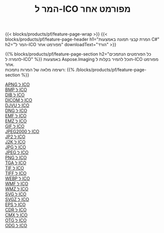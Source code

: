 ﻿---
title: המר ל-ICO מפורמט אחר 
weight: 3920
url: /he/net/conversion/to/ico 
lang: he
langdirlevel: 2
locales: zh-hans,ja,it,ru,de,es,fr,nl,id,lt,pl,pt,vi,tr,ko,zh-hant,ar,hi,th,sv,cs,uk,he
description: באמצעות Aspose.Imaging תוכל להמיר בקלות ל-ICO מפורמט אחר
---

{{< blocks/products/pf/feature-page-wrap >}}
{{< blocks/products/pf/feature-page-header h1="המרת קבצי תמונה באמצעות C#" h2="המר ל-ICO מפורמט אחר" downloadText="הורד" >}}


{{% blocks/products/pf/feature-page-section  h2="כל הפורמטים הנתמכים להמרה ל-ICO" %}}
באמצעות Aspose.Imaging תוכל להמיר בקלות ל-ICO מפורמט אחר.
<br/>
רשימה מלאה של המרות נתמכות:
{{% /blocks/products/pf/feature-page-section %}}
<div class="container-fluid productfamilypage bg-gray">
    <div class="convertypes bg-gray agp-content section">
        <div class="container">
		<div class="row other-converters">
		    <div class='col-md-2 other-converter remove-lp remove-rp'><a href="/imaging/he/net/conversion/apng-to-ico" >APNG ל ICO</a></div>
<div class='col-md-2 other-converter remove-lp remove-rp'><a href="/imaging/he/net/conversion/bmp-to-ico" >BMP ל ICO</a></div>
<div class='col-md-2 other-converter remove-lp remove-rp'><a href="/imaging/he/net/conversion/dib-to-ico" >DIB ל ICO</a></div>
<div class='col-md-2 other-converter remove-lp remove-rp'><a href="/imaging/he/net/conversion/dicom-to-ico" >DICOM ל ICO</a></div>
<div class='col-md-2 other-converter remove-lp remove-rp'><a href="/imaging/he/net/conversion/djvu-to-ico" >DJVU ל ICO</a></div>
<div class='col-md-2 other-converter remove-lp remove-rp'><a href="/imaging/he/net/conversion/dng-to-ico" >DNG ל ICO</a></div>
<div class='col-md-2 other-converter remove-lp remove-rp'><a href="/imaging/he/net/conversion/emf-to-ico" >EMF ל ICO</a></div>
<div class='col-md-2 other-converter remove-lp remove-rp'><a href="/imaging/he/net/conversion/emz-to-ico" >EMZ ל ICO</a></div>
<div class='col-md-2 other-converter remove-lp remove-rp'><a href="/imaging/he/net/conversion/gif-to-ico" >GIF ל ICO</a></div>
<div class='col-md-2 other-converter remove-lp remove-rp'><a href="/imaging/he/net/conversion/jpeg2000-to-ico" >JPEG2000 ל ICO</a></div>
<div class='col-md-2 other-converter remove-lp remove-rp'><a href="/imaging/he/net/conversion/jp2-to-ico" >JP2 ל ICO</a></div>
<div class='col-md-2 other-converter remove-lp remove-rp'><a href="/imaging/he/net/conversion/j2k-to-ico" >J2K ל ICO</a></div>
<div class='col-md-2 other-converter remove-lp remove-rp'><a href="/imaging/he/net/conversion/jpg-to-ico" >JPG ל ICO</a></div>
<div class='col-md-2 other-converter remove-lp remove-rp'><a href="/imaging/he/net/conversion/jpeg-to-ico" >JPEG ל ICO</a></div>
<div class='col-md-2 other-converter remove-lp remove-rp'><a href="/imaging/he/net/conversion/png-to-ico" >PNG ל ICO</a></div>
<div class='col-md-2 other-converter remove-lp remove-rp'><a href="/imaging/he/net/conversion/tga-to-ico" >TGA ל ICO</a></div>
<div class='col-md-2 other-converter remove-lp remove-rp'><a href="/imaging/he/net/conversion/tif-to-ico" >TIF ל ICO</a></div>
<div class='col-md-2 other-converter remove-lp remove-rp'><a href="/imaging/he/net/conversion/tiff-to-ico" >TIFF ל ICO</a></div>
<div class='col-md-2 other-converter remove-lp remove-rp'><a href="/imaging/he/net/conversion/webp-to-ico" >WEBP ל ICO</a></div>
<div class='col-md-2 other-converter remove-lp remove-rp'><a href="/imaging/he/net/conversion/wmf-to-ico" >WMF ל ICO</a></div>
<div class='col-md-2 other-converter remove-lp remove-rp'><a href="/imaging/he/net/conversion/wmz-to-ico" >WMZ ל ICO</a></div>
<div class='col-md-2 other-converter remove-lp remove-rp'><a href="/imaging/he/net/conversion/svg-to-ico" >SVG ל ICO</a></div>
<div class='col-md-2 other-converter remove-lp remove-rp'><a href="/imaging/he/net/conversion/svgz-to-ico" >SVGZ ל ICO</a></div>
<div class='col-md-2 other-converter remove-lp remove-rp'><a href="/imaging/he/net/conversion/eps-to-ico" >EPS ל ICO</a></div>
<div class='col-md-2 other-converter remove-lp remove-rp'><a href="/imaging/he/net/conversion/cdr-to-ico" >CDR ל ICO</a></div>
<div class='col-md-2 other-converter remove-lp remove-rp'><a href="/imaging/he/net/conversion/cmx-to-ico" >CMX ל ICO</a></div>
<div class='col-md-2 other-converter remove-lp remove-rp'><a href="/imaging/he/net/conversion/otg-to-ico" >OTG ל ICO</a></div>
<div class='col-md-2 other-converter remove-lp remove-rp'><a href="/imaging/he/net/conversion/odg-to-ico" >ODG ל ICO</a></div>
                </div>
        </div>
    </div>
</div>
<br/>

